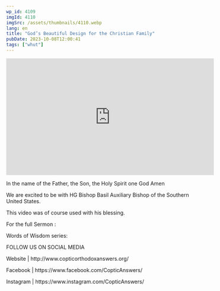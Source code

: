 ```yaml
---
wp_id: 4109
imgId: 4110
imgSrc: /assets/thumbnails/4110.webp
lang: en
title: "God’s Beautiful Design for the Christian Family"
pubDate: 2023-10-08T12:00:41
tags: ["whut"]
---
```


<!-- page: 6 -->

<p><iframe loading="lazy" width="560" height="315" src="https://www.youtube.com/embed/Hw5p4Xc-0qQ?si=q3l55YSGDzaRy1QL" title="YouTube video player" frameborder="0" allow="accelerometer; autoplay; clipboard-write; encrypted-media; gyroscope; picture-in-picture; web-share" allowfullscreen></iframe></p>
<p>In the name of the Father, the Son, the Holy Spirit one God Amen</p>
<p>We are excited to be with HG Bishop Basil Auxiliary Bishop of the Southern United States.</p>
<p>This video was of course used with his blessing.</p>
<p>For the full Sermon :</p>
<p>Words of Wisdom series:</p>
<p>FOLLOW US ON SOCIAL MEDIA</p>
<p>Website | http://www.copticorthodoxanswers.org/</p>
<p>Facebook | https://www.facebook.com/CopticAnswers/</p>
<p>Instagram | https://www.instagram.com/CopticAnswers/</p>
